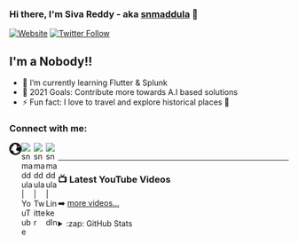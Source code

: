 ### Hi there, I'm Siva Reddy - aka [snmaddula][website] 👋

[![Website](https://img.shields.io/website?label=snmaddula&style=for-the-badge&url=https%3A%2F%2Fsnmaddula.github.io)](https://snmaddula.github.io)
[![Twitter Follow](https://img.shields.io/twitter/follow/snmaddula?color=1DA1F2&logo=twitter&style=for-the-badge)](https://twitter.com/intent/follow?original_referer=https%3A%2F%2Fgithub.com%snmaddula&screen_name=snmaddula)

## I'm a Nobody!!

- 🌱 I’m currently learning Flutter & Splunk
- 🥅 2021 Goals: Contribute more towards A.I based solutions
- ⚡ Fun fact: I love to travel and explore historical places 🤣

### Connect with me: 

[<img align="left" alt="snmaddula.github.io" width="22px" src="https://raw.githubusercontent.com/iconic/open-iconic/master/svg/globe.svg" />][website]
[<img align="left" alt="snmaddula | YouTube" width="22px" src="https://cdn.jsdelivr.net/npm/simple-icons@v3/icons/youtube.svg" />][youtube]
[<img align="left" alt="snmaddula | Twitter" width="22px" src="https://cdn.jsdelivr.net/npm/simple-icons@v3/icons/twitter.svg" />][twitter]
[<img align="left" alt="snmaddula | LinkedIn" width="22px" src="https://cdn.jsdelivr.net/npm/simple-icons@v3/icons/linkedin.svg" />][linkedin]

<br />

---

### 📺 Latest YouTube Videos

➡️ [more videos...](https://youtube.com/channel/UCZKQn-iaVly6dwOjxKMpspw)

<details>
  <summary>:zap: GitHub Stats</summary>

  <img align="left" alt="snmaddula's GitHub Stats" src="https://github-readme-stats.codestackr.vercel.app/api?username=snmaddula&show_icons=true&hide_border=true" />

</details>

[website]: https://snmaddula.github.io
[twitter]: https://twitter.com/snmaddula
[youtube]: https://www.youtube.com/channel/UCZKQn-iaVly6dwOjxKMpspw
[linkedin]: https://linkedin.com/in/snmaddula

